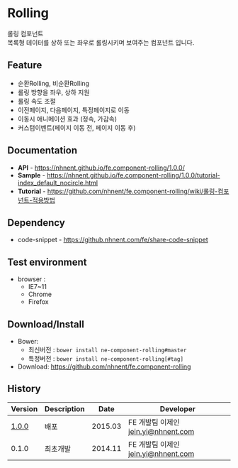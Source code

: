 Rolling
======================
롤링 컴포넌트<br>
목록형 데이터를 상하 또는 좌우로 롤링시키며 보여주는 컴포넌트 입니다.

## Feature
* 순환Rolling, 비순환Rolling
* 롤링 방향을 좌우, 상하 지원
* 롤링 속도 조절
* 이전페이지, 다음페이지, 특정페이지로 이동
* 이동시 애니메이션 효과 (정속, 가감속)
* 커스텀이벤트(페이지 이동 전, 페이지 이동 후)

## Documentation
* **API** - https://nhnent.github.io/fe.component-rolling/1.0.0/
* **Sample** - https://nhnent.github.io/fe.component-rolling/1.0.0/tutorial-index_default_nocircle.html
* **Tutorial** - https://github.com/nhnent/fe.component-rolling/wiki/롤링-컴포넌트-적용방법

## Dependency
* code-snippet - https://github.nhnent.com/fe/share-code-snippet

## Test environment
* browser :
   * IE7~11
   * Chrome
   * Firefox

## Download/Install
* Bower:
   * 최신버전 :  `bower install ne-component-rolling#master`
   * 특정버전 : `bower install ne-component-rolling[#tag]`
* Download: https://github.com/nhnent/fe.component-rolling

## History
| Version | Description | Date | Developer |
| ---- | ---- | ---- | ---- |
| <a href="https://nhnent.github.io/fe.component-rolling/1.0.0/">1.0.0</a> | 배포 | 2015.03 | FE 개발팀 이제인 <jein.yi@nhnent.com> |
| 0.1.0 | 최초개발 | 2014.11 | FE 개발팀 이제인 <jein.yi@nhnent.com> |
